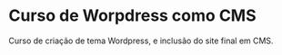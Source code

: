 # Curso de Worpdress como CMS

Curso de criação de tema Wordpress, e inclusão do site final em CMS.
